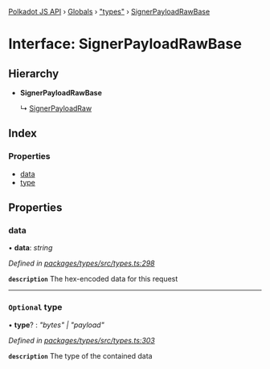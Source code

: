 [Polkadot JS API](../README.md) › [Globals](../globals.md) › ["types"](../modules/_types_.md) › [SignerPayloadRawBase](_types_.signerpayloadrawbase.md)

# Interface: SignerPayloadRawBase

## Hierarchy

* **SignerPayloadRawBase**

  ↳ [SignerPayloadRaw](_types_.signerpayloadraw.md)

## Index

### Properties

* [data](_types_.signerpayloadrawbase.md#data)
* [type](_types_.signerpayloadrawbase.md#optional-type)

## Properties

###  data

• **data**: *string*

*Defined in [packages/types/src/types.ts:298](https://github.com/polkadot-js/api/blob/5278138cc3/packages/types/src/types.ts#L298)*

**`description`** The hex-encoded data for this request

___

### `Optional` type

• **type**? : *"bytes" | "payload"*

*Defined in [packages/types/src/types.ts:303](https://github.com/polkadot-js/api/blob/5278138cc3/packages/types/src/types.ts#L303)*

**`description`** The type of the contained data
